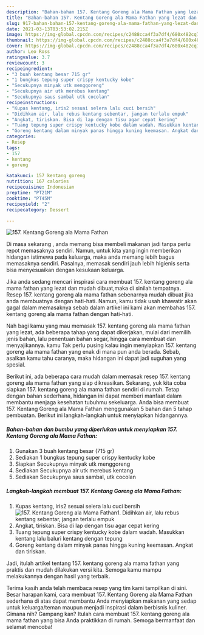 ```yaml
---
description: "Bahan-bahan 157. Kentang Goreng ala Mama Fathan yang lezat dan Mudah Dibuat"
title: "Bahan-bahan 157. Kentang Goreng ala Mama Fathan yang lezat dan Mudah Dibuat"
slug: 917-bahan-bahan-157-kentang-goreng-ala-mama-fathan-yang-lezat-dan-mudah-dibuat
date: 2021-03-13T03:53:02.215Z
image: https://img-global.cpcdn.com/recipes/c2488cca4f3a7df4/680x482cq70/157-kentang-goreng-ala-mama-fathan-foto-resep-utama.jpg
thumbnail: https://img-global.cpcdn.com/recipes/c2488cca4f3a7df4/680x482cq70/157-kentang-goreng-ala-mama-fathan-foto-resep-utama.jpg
cover: https://img-global.cpcdn.com/recipes/c2488cca4f3a7df4/680x482cq70/157-kentang-goreng-ala-mama-fathan-foto-resep-utama.jpg
author: Leo Ross
ratingvalue: 3.7
reviewcount: 3
recipeingredient:
- "3 buah kentang besar 715 gr"
- "1 bungkus tepung super crispy kentucky kobe"
- "Secukupnya minyak utk menggoreng"
- "Secukupnya air utk merebus kentang"
- "Secukupnya saus sambal utk cocolan"
recipeinstructions:
- "Kupas kentang, iris2 sesuai selera lalu cuci bersih"
- "Didihkan air, lalu rebus kentang sebentar, jangan terlalu empuk"
- "Angkat, tiriskan. Bisa di lap dengan tisu agar cepat kering"
- "Tuang tepung super crispy kentucky kobe dalam wadah. Masukkan kentang lalu baluri kentang dengan tepung"
- "Goreng kentang dalam minyak panas hingga kuning keemasan. Angkat dan tiriskan."
categories:
- Resep
tags:
- 157
- kentang
- goreng

katakunci: 157 kentang goreng 
nutrition: 167 calories
recipecuisine: Indonesian
preptime: "PT21M"
cooktime: "PT45M"
recipeyield: "2"
recipecategory: Dessert

---
```



![157. Kentang Goreng ala Mama Fathan](https://img-global.cpcdn.com/recipes/c2488cca4f3a7df4/680x482cq70/157-kentang-goreng-ala-mama-fathan-foto-resep-utama.jpg)

Di masa  sekarang , anda memang bisa membeli makanan jadi tanpa perlu repot memasaknya sendiri. Namun, untuk kita yang ingin memberikan hidangan istimewa pada keluarga, maka anda memang lebih bagus memasaknya sendiri. Pasalnya, memasak sendiri jauh lebih higienis serta bisa menyesuaikan dengan kesukaan keluarga.

Jika anda sedang mencari inspirasi cara membuat 157. kentang goreng ala mama fathan yang lezat dan mudah dibuat,maka di sinilah tempatnya. Resep 157. kentang goreng ala mama fathan  sebenarnya mudah dibuat jika anda membuatnya dengan hati-hati. Namun, kamu tidak usah khawatir akan gagal dalam memasaknya 
sebab dalam artikel ini kami akan membahas 157. kentang goreng ala mama fathan dengan hati-hati.  



Nah bagi kamu yang mau memasak 157. kentang goreng ala mama fathan yang lezat, ada beberapa tahap yang dapat dikerjakan, mulai dari memilih jenis bahan, lalu penentuan bahan segar, hingga cara membuat dan menyajikannya. kamu Tak perlu pusing kalau ingin menyiapkan 157. kentang goreng ala mama fathan yang enak di mana pun anda berada. Sebab, asalkan kamu  tahu caranya, maka hidangan ini dapat jadi suguhan yang spesial.

Berikut ini, ada beberapa cara mudah dalam memasak resep 157. kentang goreng ala mama fathan yang siap dikreasikan. Sekarang, yuk kita coba siapkan 157. kentang goreng ala mama fathan sendiri di rumah. Tetap dengan bahan sederhana, hidangan ini dapat memberi manfaat dalam membantu menjaga kesehatan tubuhmu sekeluarga. Anda bisa membuat 157. Kentang Goreng ala Mama Fathan menggunakan 5 bahan dan 5 tahap pembuatan. Berikut ini langkah-langkah untuk menyiapkan hidangannya.

<!--inarticleads1-->

##### Bahan-bahan dan bumbu yang diperlukan untuk menyiapkan 157. Kentang Goreng ala Mama Fathan:

1. Gunakan 3 buah kentang besar (715 gr)
1. Sediakan 1 bungkus tepung super crispy kentucky kobe
1. Siapkan Secukupnya minyak utk menggoreng
1. Sediakan Secukupnya air utk merebus kentang
1. Sediakan Secukupnya saus sambal, utk cocolan




<!--inarticleads2-->

##### Langkah-langkah membuat 157. Kentang Goreng ala Mama Fathan:

1. Kupas kentang, iris2 sesuai selera lalu cuci bersih
<img src="https://img-global.cpcdn.com/steps/1a756d3619024e48/160x128cq70/157-kentang-goreng-ala-mama-fathan-langkah-memasak-1-foto.jpg" alt="157. Kentang Goreng ala Mama Fathan">1. Didihkan air, lalu rebus kentang sebentar, jangan terlalu empuk
1. Angkat, tiriskan. Bisa di lap dengan tisu agar cepat kering
1. Tuang tepung super crispy kentucky kobe dalam wadah. Masukkan kentang lalu baluri kentang dengan tepung
1. Goreng kentang dalam minyak panas hingga kuning keemasan. Angkat dan tiriskan.




Jadi, itulah artikel tentang  157. kentang goreng ala mama fathan  yang praktis dan mudah dilakukan versi kita. Semoga kamu mampu melakukannya dengan hasil yang terbaik. 

Terima kasih anda telah membaca resep yang tim kami tampilkan di sini. Besar harapan kami, cara membuat  157. Kentang Goreng ala Mama Fathan sederhana di atas dapat membantu Anda menyiapkan makanan yang sedap untuk keluarga/teman maupun menjadi inspirasi dalam berbisnis kuliner. Gimana nih? Gampang kan? Itulah cara membuat 157. kentang goreng ala mama fathan yang bisa Anda praktikkan di rumah. Semoga bermanfaat dan selamat mencoba!


